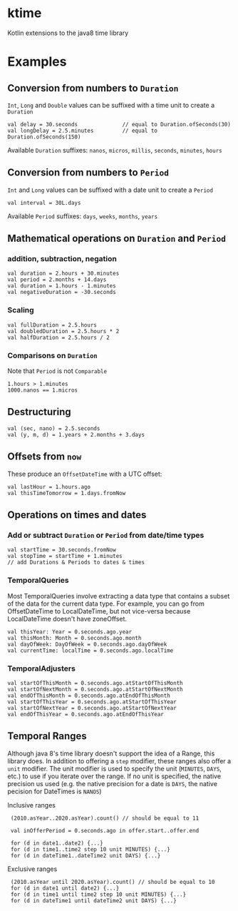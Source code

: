 # ktime

Kotlin extensions to the java8 time library

# Examples
## Conversion from numbers to `Duration`
`Int`, `Long` and `Double` values can be suffixed with a time unit to create a `Duration`

    val delay = 30.seconds              // equal to Duration.ofSeconds(30)
    val longDelay = 2.5.minutes         // equal to Duration.ofSeconds(150)
    
Available `Duration` suffixes: `nanos`, `micros`, `millis`, `seconds`, `minutes`, `hours`

## Conversion from numbers to `Period`

`Int` and `Long` values can be suffixed with a date unit to create a `Period`

    val interval = 30L.days
    
Available `Period` suffixes: `days`, `weeks`, `months`, `years`

## Mathematical operations on `Duration` and `Period`
### addition, subtraction, negation

    val duration = 2.hours + 30.minutes
    val period = 2.months + 14.days            
    val duration = 1.hours - 1.minutes
    val negativeDuration = -30.seconds

### Scaling

    val fullDuration = 2.5.hours
    val doubledDuration = 2.5.hours * 2
    val halfDuration = 2.5.hours / 2
    
### Comparisons on `Duration`
Note that `Period` is not `Comparable`

    1.hours > 1.minutes
    1000.nanos == 1.micros    

## Destructuring

    val (sec, nano) = 2.5.seconds
    val (y, m, d) = 1.years + 2.months + 3.days

## Offsets from `now`
These produce an `OffsetDateTime` with a UTC offset:

    val lastHour = 1.hours.ago
    val thisTimeTomorrow = 1.days.fromNow
    
## Operations on times and dates
### Add or subtract `Duration` or `Period` from date/time types
    val startTime = 30.seconds.fromNow
    val stopTime = startTime + 1.minutes                                 // add Durations & Periods to dates & times
    
### TemporalQueries
Most TemporalQueries involve extracting a data type that contains a subset of the data for the current data type.  For example, you can go 
from OffsetDateTime to LocalDateTime, but not vice-versa because LocalDateTime doesn't have zoneOffset.
    
    val thisYear: Year = 0.seconds.ago.year
    val thisMonth: Month = 0.seconds.ago.month
    val dayOfWeek: DayOfWeek = 0.seconds.ago.dayOfWeek
    val currentTime: localTime = 0.seconds.ago.localTime
    
### TemporalAdjusters

    val startOfThisMonth = 0.seconds.ago.atStartOfThisMonth
    val startOfNextMonth = 0.seconds.ago.atStartOfNextMonth
    val endOfThisMonth = 0.seconds.ago.atEndOfThisMonth
    val startOfThisYear = 0.seconds.ago.atStartOfThisYear
    val startOfNextYear = 0.seconds.ago.atStartOfNextYear
    val endOfThisYear = 0.seconds.ago.atEndOfThisYear
    
## Temporal Ranges
Although java 8's time library doesn't support the idea of a Range, this library does. In addition to offering a `step` modifier, these 
ranges also offer a `unit` modifier. The unit modifier is used to specify the unit (`MINUTES`, `DAYS`, etc.) to use if you iterate over
 the 
range. If no unit is specified, the native precision us used (e.g. the native precision for a date is `DAYS`, the native pecision for 
DateTimes is `NANOS`)

Inclusive ranges
    
     (2010.asYear..2020.asYear).count() // should be equal to 11
    
     val inOfferPeriod = 0.seconds.ago in offer.start..offer.end
     
     for (d in date1..date2) {...}
     for (d in time1..time2 step 10 unit MINUTES) {...}
     for (d in dateTime1..dateTime2 unit DAYS) {...}

Exclusive ranges
     
     (2010.asYear until 2020.asYear).count() // should be equal to 10
     for (d in date1 until date2) {...}
     for (d in time1 until time2 step 10 unit MINUTES) {...}
     for (d in dateTime1 until dateTime2 unit DAYS) {...}
